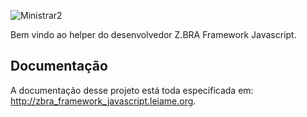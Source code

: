 ![Ministrar2](https://raw.githubusercontent.com/zbraestudio/zbra.framework.javascript/master/doc/logo.png)

Bem vindo ao helper do desenvolvedor Z.BRA Framework Javascript.

## Documentação
A documentação desse projeto está toda especificada em: http://zbra_framework_javascript.leiame.org.
